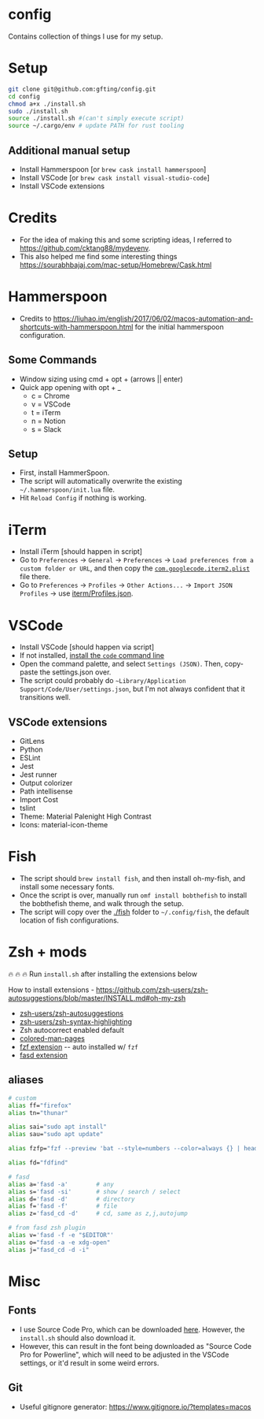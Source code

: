 # config

Contains collection of things I use for my setup.

# Setup

```bash
git clone git@github.com:gfting/config.git
cd config
chmod a+x ./install.sh
sudo ./install.sh
source ./install.sh #(can't simply execute script)
source ~/.cargo/env # update PATH for rust tooling
```

## Additional manual setup

-   Install Hammerspoon [or `brew cask install hammerspoon`]
-   Install VSCode [or `brew cask install visual-studio-code`]
-   Install VSCode extensions

# Credits

-   For the idea of making this and some scripting ideas, I referred to https://github.com/cktang88/mydevenv.
-   This also helped me find some interesting things https://sourabhbajaj.com/mac-setup/Homebrew/Cask.html

# Hammerspoon

-   Credits to https://liuhao.im/english/2017/06/02/macos-automation-and-shortcuts-with-hammerspoon.html for the initial hammerspoon configuration.

## Some Commands

-   Window sizing using cmd + opt + (arrows || enter)
-   Quick app opening with opt + \_
    -   c = Chrome
    -   v = VSCode
    -   t = iTerm
    -   n = Notion
    -   s = Slack

## Setup

-   First, install HammerSpoon.
-   The script will automatically overwrite the existing `~/.hammerspoon/init.lua` file.
-   Hit `Reload Config` if nothing is working.

# iTerm

-   Install iTerm [should happen in script]
-   Go to `Preferences` -> `General` -> `Preferences` -> `Load preferences from a custom folder or URL`, and then copy the [`com.googlecode.iterm2.plist`](iterm/com.googlecode.iterm2.plist) file there.
-   Go to `Preferences` -> `Profiles` -> `Other Actions...` -> `Import JSON Profiles` -> use [iterm/Profiles.json](iterm/Profiles.json).

# VSCode

-   Install VSCode [should happen via script]
-   If not installed, [install the `code` command line](https://code.visualstudio.com/docs/setup/mac#_launching-from-the-command-line)
-   Open the command palette, and select `Settings (JSON)`. Then, copy-paste the settings.json over.
-   The script could probably do `~Library/Application Support/Code/User/settings.json`, but I'm not always confident that it transitions well.

## VSCode extensions

-   GitLens
-   Python
-   ESLint
-   Jest
-   Jest runner
-   Output colorizer
-   Path intellisense
-   Import Cost
-   tslint
-   Theme: Material Palenight High Contrast
-   Icons: material-icon-theme

# Fish

-   The script should `brew install fish`, and then install oh-my-fish, and install some necessary fonts.
-   Once the script is over, manually run `omf install bobthefish` to install the bobthefish theme, and walk through the setup.
-   The script will copy over the [./fish](./fish) folder to `~/.config/fish`, the default location of fish configurations.

# Zsh + mods

:fire: :fire: :fire: Run `install.sh` after installing the extensions below

How to install extensions - https://github.com/zsh-users/zsh-autosuggestions/blob/master/INSTALL.md#oh-my-zsh

-   [zsh-users/zsh-autosuggestions](https://github.com/zsh-users/zsh-autosuggestions/blob/master/INSTALL.md#oh-my-zsh)
-   [zsh-users/zsh-syntax-highlighting](https://github.com/zsh-users/zsh-syntax-highlighting/blob/master/INSTALL.md#oh-my-zsh)
-   Zsh autocorrect enabled default
-   [colored-man-pages](https://github.com/robbyrussell/oh-my-zsh/blob/master/plugins/colored-man-pages/colored-man-pages.plugin.zsh)
-   [fzf extension](https://github.com/ohmyzsh/ohmyzsh/tree/master/plugins/fzf) -- auto installed w/ `fzf`
-   [fasd extension](https://github.com/ohmyzsh/ohmyzsh/tree/master/plugins/fasd)

## aliases

```bash
# custom
alias ff="firefox"
alias tn="thunar"

alias sai="sudo apt install"
alias sau="sudo apt update"

alias fzfp="fzf --preview 'bat --style=numbers --color=always {} | head -500'"

alias fd="fdfind"

# fasd
alias a='fasd -a'        # any
alias s='fasd -si'       # show / search / select
alias d='fasd -d'        # directory
alias f='fasd -f'        # file
alias z='fasd_cd -d'     # cd, same as z,j,autojump

# from fasd zsh plugin
alias v='fasd -f -e "$EDITOR"'
alias o="fasd -a -e xdg-open"
alias j="fasd_cd -d -i"
```

# Misc

## Fonts

-   I use Source Code Pro, which can be downloaded [here](https://fonts.google.com/specimen/Source+Code+Pro). However, the `install.sh` should also download it.
-   However, this can result in the font being downloaded as "Source Code Pro for Powerline", which will need to be adjusted in the VSCode settings, or it'd result in some weird errors.

## Git

-   Useful gitignore generator: https://www.gitignore.io/?templates=macos
